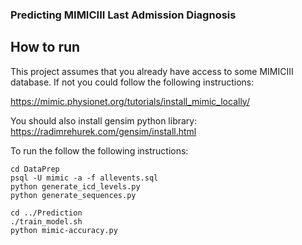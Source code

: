 ### Predicting MIMICIII Last Admission Diagnosis


## How to run

This project assumes that you already have access to some MIMICIII database. If not you could follow the following instructions:

https://mimic.physionet.org/tutorials/install_mimic_locally/

You should also install gensim python library: https://radimrehurek.com/gensim/install.html


To run the follow the following instructions:

    cd DataPrep
    psql -U mimic -a -f allevents.sql
    python generate_icd_levels.py
    python generate_sequences.py

    cd ../Prediction
    ./train_model.sh
    python mimic-accuracy.py
